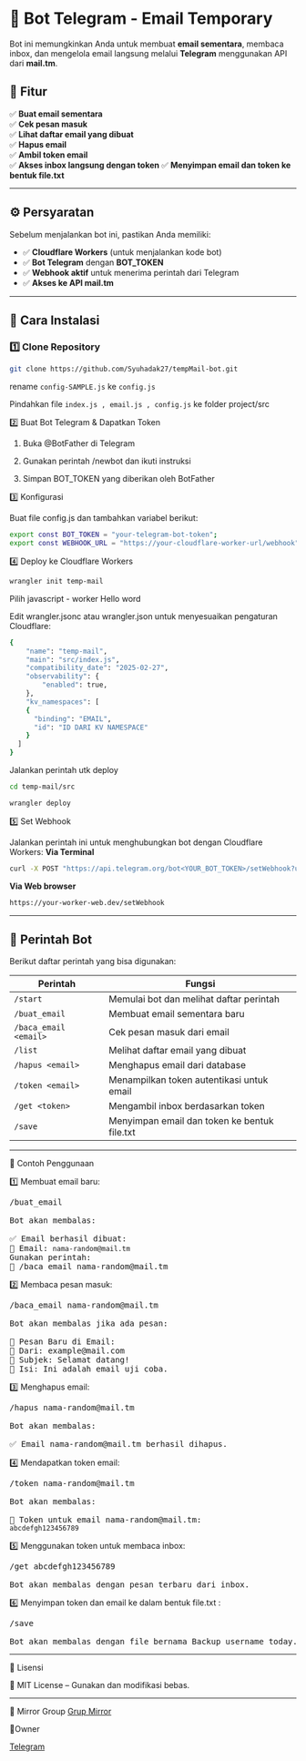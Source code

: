 
# 🚀 Bot Telegram - Email Temporary  
Bot ini memungkinkan Anda untuk membuat **email sementara**, membaca inbox, dan mengelola email langsung melalui **Telegram** menggunakan API dari **mail.tm**.  

## 📌 Fitur  
✅ **Buat email sementara**  
✅ **Cek pesan masuk**  
✅ **Lihat daftar email yang dibuat**  
✅ **Hapus email**  
✅ **Ambil token email**  
✅ **Akses inbox langsung dengan token**
✅ **Menyimpan email dan token ke bentuk file.txt**


---

## ⚙️ Persyaratan  
Sebelum menjalankan bot ini, pastikan Anda memiliki:  

- ✅ **Cloudflare Workers** (untuk menjalankan kode bot)  
- ✅ **Bot Telegram** dengan **BOT_TOKEN**  
- ✅ **Webhook aktif** untuk menerima perintah dari Telegram  
- ✅ **Akses ke API mail.tm**  

---

## 🚀 Cara Instalasi  

### 1️⃣ **Clone Repository**  
```sh
git clone https://github.com/Syuhadak27/tempMail-bot.git
```
rename <code>config-SAMPLE.js</code> ke <code>config.js</code>

Pindahkan file <code>index.js , email.js , config.js</code> ke folder project/src

2️⃣ Buat Bot Telegram & Dapatkan Token

1. Buka @BotFather di Telegram


2. Gunakan perintah /newbot dan ikuti instruksi


3. Simpan BOT_TOKEN yang diberikan oleh BotFather



3️⃣ Konfigurasi

Buat file config.js dan tambahkan variabel berikut:

```sh
export const BOT_TOKEN = "your-telegram-bot-token";
export const WEBHOOK_URL = "https://your-cloudflare-worker-url/webhook";
```

4️⃣ Deploy ke Cloudflare Workers

```sh
wrangler init temp-mail
```
Pilih javascript - worker Hello word

Edit wrangler.jsonc atau wrangler.json untuk menyesuaikan pengaturan Cloudflare:

```sh
{
	"name": "temp-mail",
	"main": "src/index.js",
	"compatibility_date": "2025-02-27",
	"observability": {
		"enabled": true,
	},
	"kv_namespaces": [
    {
      "binding": "EMAIL",
      "id": "ID DARI KV NAMESPACE"
    }
  ]
}

```
Jalankan perintah utk deploy

```sh
cd temp-mail/src
```

```sh
wrangler deploy
```

5️⃣ Set Webhook

Jalankan perintah ini untuk menghubungkan bot dengan Cloudflare Workers:
**Via Terminal**
```sh
curl -X POST "https://api.telegram.org/bot<YOUR_BOT_TOKEN>/setWebhook?url=<YOUR_WORKER_URL>/webhook"
```
**Via Web browser**
```sh
https://your-worker-web.dev/setWebhook
```
---

## 📜 Perintah Bot  

Berikut daftar perintah yang bisa digunakan:  

| Perintah          | Fungsi                                         |
|------------------|----------------------------------------------|
| `/start`        | Memulai bot dan melihat daftar perintah       |
| `/buat_email`   | Membuat email sementara baru                 |
| `/baca_email <email>` | Cek pesan masuk dari email            |
| `/list`         | Melihat daftar email yang dibuat             |
| `/hapus <email>` | Menghapus email dari database               |
| `/token <email>` | Menampilkan token autentikasi untuk email   |
| `/get <token>`  | Mengambil inbox berdasarkan token            |
| `/save`         | Menyimpan email dan token ke bentuk file.txt      |


---

🎯 Contoh Penggunaan

1️⃣ Membuat email baru:

<pre>/buat_email

Bot akan membalas:

✅ Email berhasil dibuat:  
📧 Email: <code>nama-random@mail.tm</code>  
Gunakan perintah:  
📩 /baca_email nama-random@mail.tm</pre>

2️⃣ Membaca pesan masuk:

<pre>/baca_email nama-random@mail.tm

Bot akan membalas jika ada pesan:

📩 Pesan Baru di Email:  
📝 Dari: example@mail.com  
📌 Subjek: Selamat datang!  
📜 Isi: Ini adalah email uji coba.</pre>

3️⃣ Menghapus email:

<pre>/hapus nama-random@mail.tm

Bot akan membalas:

✅ Email nama-random@mail.tm berhasil dihapus.</pre>

4️⃣ Mendapatkan token email:

<pre>/token nama-random@mail.tm

Bot akan membalas:

🔑 Token untuk email nama-random@mail.tm:  
<code>abcdefgh123456789</code></pre>

5️⃣ Menggunakan token untuk membaca inbox:

<pre>/get abcdefgh123456789

Bot akan membalas dengan pesan terbaru dari inbox.</pre>

6️⃣ Menyimpan token dan email ke dalam bentuk file.txt :

<pre>/save

Bot akan membalas dengan file bernama Backup_username_today.txt</pre>


---

🎯 Lisensi

📝 MIT License – Gunakan dan modifikasi bebas.

---
👥 Mirror Group
[Grup Mirror](https://t.me/syd_download)

👤Owner

[Telegram](https://t.me/hidestream_bot)


